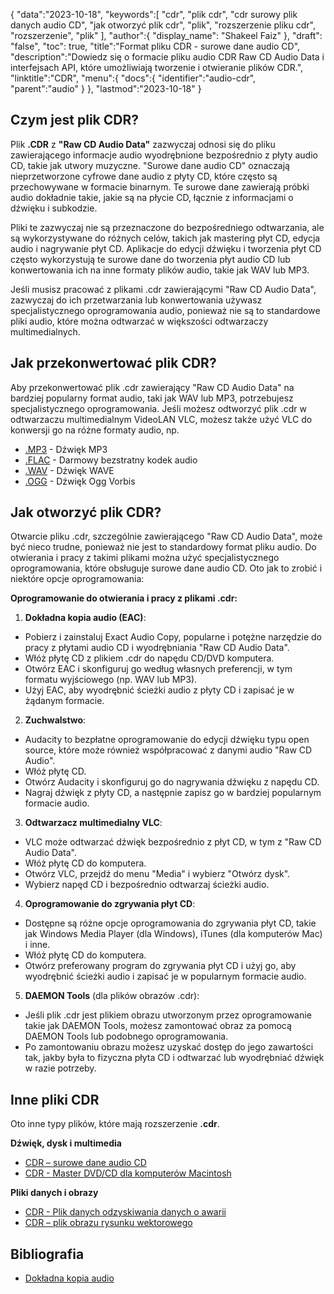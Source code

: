 {
"data":"2023-10-18",
   "keywords":[
"cdr",
"plik cdr",
"cdr surowy plik danych audio CD",
"jak otworzyć plik cdr",
"plik",
"rozszerzenie pliku cdr",
"rozszerzenie",
"plik"
],
   "author":{
"display_name": "Shakeel Faiz"
},
"draft": "false",
"toc": true,
"title":"Format pliku CDR - surowe dane audio CD",
   "description":"Dowiedz się o formacie pliku audio CDR Raw CD Audio Data i interfejsach API, które umożliwiają tworzenie i otwieranie plików CDR.",
"linktitle":"CDR",
   "menu":{
      "docs":{
         "identifier":"audio-cdr",
         "parent":"audio"
}
},
"lastmod":"2023-10-18"
}

## Czym jest plik CDR?

Plik **.CDR** z **"Raw CD Audio Data"** zazwyczaj odnosi się do pliku zawierającego informacje audio wyodrębnione bezpośrednio z płyty audio CD, takie jak utwory muzyczne. "Surowe dane audio CD" oznaczają nieprzetworzone cyfrowe dane audio z płyty CD, które często są przechowywane w formacie binarnym. Te surowe dane zawierają próbki audio dokładnie takie, jakie są na płycie CD, łącznie z informacjami o dźwięku i subkodzie.

Pliki te zazwyczaj nie są przeznaczone do bezpośredniego odtwarzania, ale są wykorzystywane do różnych celów, takich jak mastering płyt CD, edycja audio i nagrywanie płyt CD. Aplikacje do edycji dźwięku i tworzenia płyt CD często wykorzystują te surowe dane do tworzenia płyt audio CD lub konwertowania ich na inne formaty plików audio, takie jak WAV lub MP3.

Jeśli musisz pracować z plikami .cdr zawierającymi "Raw CD Audio Data", zazwyczaj do ich przetwarzania lub konwertowania używasz specjalistycznego oprogramowania audio, ponieważ nie są to standardowe pliki audio, które można odtwarzać w większości odtwarzaczy multimedialnych.

## Jak przekonwertować plik CDR?

Aby przekonwertować plik .cdr zawierający "Raw CD Audio Data" na bardziej popularny format audio, taki jak WAV lub MP3, potrzebujesz specjalistycznego oprogramowania. Jeśli możesz odtworzyć plik .cdr w odtwarzaczu multimedialnym VideoLAN VLC, możesz także użyć VLC do konwersji go na różne formaty audio, np.

- [.MP3](/pl/audio/mp3/) - Dźwięk MP3
- [.FLAC](/pl/audio/flac/) - Darmowy bezstratny kodek audio
- [.WAV](/pl/audio/wav/) - Dźwięk WAVE
- [.OGG](/pl/audio/ogg/) - Dźwięk Ogg Vorbis

## Jak otworzyć plik CDR?

Otwarcie pliku .cdr, szczególnie zawierającego "Raw CD Audio Data", może być nieco trudne, ponieważ nie jest to standardowy format pliku audio. Do otwierania i pracy z takimi plikami można użyć specjalistycznego oprogramowania, które obsługuje surowe dane audio CD. Oto jak to zrobić i niektóre opcje oprogramowania:

**Oprogramowanie do otwierania i pracy z plikami .cdr:**

1. **Dokładna kopia audio (EAC)**:
    





- Pobierz i zainstaluj Exact Audio Copy, popularne i potężne narzędzie do pracy z płytami audio CD i wyodrębniania "Raw CD Audio Data".
- Włóż płytę CD z plikiem .cdr do napędu CD/DVD komputera.
- Otwórz EAC i skonfiguruj go według własnych preferencji, w tym formatu wyjściowego (np. WAV lub MP3).
- Użyj EAC, aby wyodrębnić ścieżki audio z płyty CD i zapisać je w żądanym formacie.
2. **Zuchwalstwo**:
    





- Audacity to bezpłatne oprogramowanie do edycji dźwięku typu open source, które może również współpracować z danymi audio "Raw CD Audio".
- Włóż płytę CD.
- Otwórz Audacity i skonfiguruj go do nagrywania dźwięku z napędu CD.
- Nagraj dźwięk z płyty CD, a następnie zapisz go w bardziej popularnym formacie audio.
3. **Odtwarzacz multimedialny VLC**:
    





- VLC może odtwarzać dźwięk bezpośrednio z płyt CD, w tym z "Raw CD Audio Data".
- Włóż płytę CD do komputera.
- Otwórz VLC, przejdź do menu "Media" i wybierz "Otwórz dysk".
- Wybierz napęd CD i bezpośrednio odtwarzaj ścieżki audio.
4. **Oprogramowanie do zgrywania płyt CD**:
    





- Dostępne są różne opcje oprogramowania do zgrywania płyt CD, takie jak Windows Media Player (dla Windows), iTunes (dla komputerów Mac) i inne.
- Włóż płytę CD do komputera.
- Otwórz preferowany program do zgrywania płyt CD i użyj go, aby wyodrębnić ścieżki audio i zapisać je w popularnym formacie audio.
5. **DAEMON Tools** (dla plików obrazów .cdr):
    





- Jeśli plik .cdr jest plikiem obrazu utworzonym przez oprogramowanie takie jak DAEMON Tools, możesz zamontować obraz za pomocą DAEMON Tools lub podobnego oprogramowania.
- Po zamontowaniu obrazu możesz uzyskać dostęp do jego zawartości tak, jakby była to fizyczna płyta CD i odtwarzać lub wyodrębniać dźwięk w razie potrzeby.

## Inne pliki CDR

Oto inne typy plików, które mają rozszerzenie **.cdr**.

**Dźwięk, dysk i multimedia**
- [CDR – surowe dane audio CD](/pl/audio/cdr/)
- [CDR - Master DVD/CD dla komputerów Macintosh](/pl/disc-and-media/cdr/)

**Pliki danych i obrazy**
- [CDR - Plik danych odzyskiwania danych o awarii](/pl/data/cdr-crash/)
- [CDR – plik obrazu rysunku wektorowego](/pl/image/cdr/)

## Bibliografia
* [Dokładna kopia audio](https://en.wikipedia.org/wiki/Exact_Audio_Copy)

